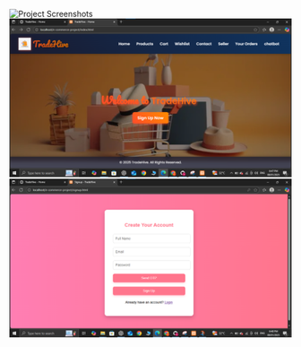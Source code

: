 ![Project Screenshots](https://github.com/Aafreen10/E-CommerceWebsite/tree/master/Project_Screenshots#:~:text=PHPMailer-,Project_Screenshots,-accessories.png)
![home page](https://github.com/Aafreen10/E-CommerceWebsite/blob/master/Project_Screenshots/homepage.png?raw=true)
![signup page](https://github.com/Aafreen10/E-CommerceWebsite/blob/master/Project_Screenshots/signuppage.png?raw=true)
